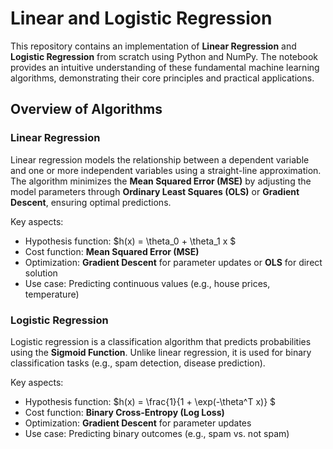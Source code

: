 # Linear and Logistic Regression

This repository contains an implementation of **Linear Regression** and **Logistic Regression** from scratch using Python and NumPy. The notebook provides an intuitive understanding of these fundamental machine learning algorithms, demonstrating their core principles and practical applications.

## Overview of Algorithms

### Linear Regression
Linear regression models the relationship between a dependent variable and one or more independent variables using a straight-line approximation. The algorithm minimizes the **Mean Squared Error (MSE)** by adjusting the model parameters through **Ordinary Least Squares (OLS)** or **Gradient Descent**, ensuring optimal predictions.

Key aspects:
- Hypothesis function:  $h(x) = \theta_0 + \theta_1 x $ 
- Cost function: **Mean Squared Error (MSE)**
- Optimization: **Gradient Descent** for parameter updates or **OLS** for direct solution
- Use case: Predicting continuous values (e.g., house prices, temperature)

### Logistic Regression
Logistic regression is a classification algorithm that predicts probabilities using the **Sigmoid Function**. Unlike linear regression, it is used for binary classification tasks (e.g., spam detection, disease prediction).

Key aspects:
- Hypothesis function: $h(x) = \frac{1}{1 + \exp(-\theta^T x)} $  
- Cost function: **Binary Cross-Entropy (Log Loss)**
- Optimization: **Gradient Descent** for parameter updates
- Use case: Predicting binary outcomes (e.g., spam vs. not spam)
